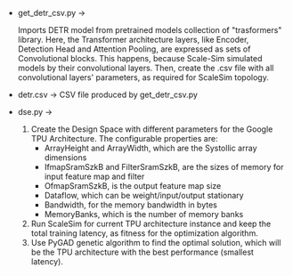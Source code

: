 * get_detr_csv.py &rarr;

  Imports DETR model from pretrained models collection of "trasformers" library.
                          Here, the Transformer architecture layers, like Encoder, Detection Head and Attention Pooling, are expressed as sets of Convolutional blocks.
                          This happens, because Scale-Sim simulated models by their convolutional layers.
                          Then, create the .csv file with all convolutional layers' parameters, as required for ScaleSim topology.

* detr.csv &rarr; CSV file produced by get_detr_csv.py

* dse.py &rarr;
  1. Create the Design Space with different parameters for the Google TPU Architecture.
     The configurable properties are:
      * ArrayHeight and ArrayWidth, which are the Systollic array dimensions
      * IfmapSramSzkB and FilterSramSzkB, are the sizes of memory for input feature map and filter
      * OfmapSramSzkB, is the output feature map size
      * Dataflow, which can be weight/input/output stationary
      * Bandwidth, for the memory bandwidth in bytes
      * MemoryBanks, which is the number of memory banks
  2. Run ScaleSim for current TPU architecture instance and keep the total training latency, as fitness for the optimization algorithm.
  3. Use PyGAD genetic algorithm to find the optimal solution, which will be the TPU architecture with the best performance (smallest latency).
